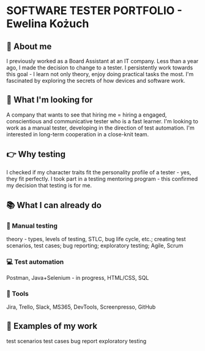 # SOFTWARE TESTER PORTFOLIO - Ewelina Kożuch

## :wave: About me
I previously worked as a Board Assistant at an IT company. Less than a year ago, I made the decision to change to a tester. I persistently work towards this goal - I learn not only theory, enjoy doing practical tasks the most. 
I'm fascinated by exploring the secrets of how devices and software work.

## :eyes: What I'm looking for
A company that wants to see that hiring me = hiring a engaged, conscientious and communicative tester who is a fast learner. I'm looking to work as a manual tester, developing in the direction of test automation. I'm interested in long-term cooperation in a close-knit team.

## :point_right: Why testing
I checked if my character traits fit the personality profile of a tester - yes, they fit perfectly. I took part in a testing mentoring program - this confirmed my decision that testing is for me.

## :books: What I can already do
### :bug: Manual testing
theory - types, levels of testing, STLC, bug life cycle, etc.; creating test scenarios, test cases; bug reporting; exploratory testing; Agile, Scrum
### :computer: Test automation
Postman, Java+Selenium - in progress, HTML/CSS, SQL
### :wrench: Tools
Jira, Trello, Slack, MS365, DevTools, Screenpresso, GitHub

## :construction_worker: Examples of my work
test scenarios
test cases
bug report
exploratory testing
